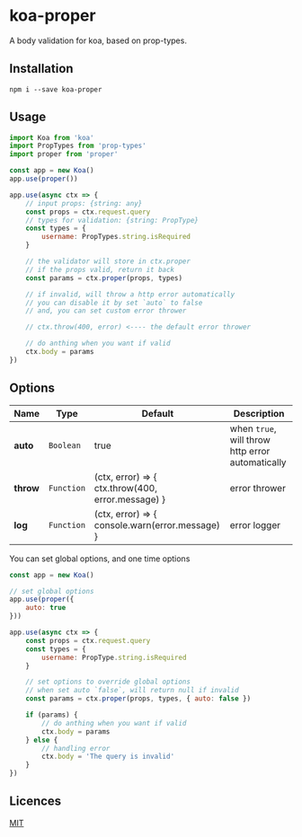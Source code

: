 # koa-proper

A body validation for koa, based on prop-types.

## Installation
```
npm i --save koa-proper
```

## Usage
```javascript
import Koa from 'koa'
import PropTypes from 'prop-types'
import proper from 'proper'

const app = new Koa()
app.use(proper())

app.use(async ctx => {
    // input props: {string: any}
    const props = ctx.request.query
    // types for validation: {string: PropType}
    const types = {
        username: PropTypes.string.isRequired
    }

    // the validator will store in ctx.proper
    // if the props valid, return it back
    const params = ctx.proper(props, types)

    // if invalid, will throw a http error automatically
    // you can disable it by set `auto` to false
    // and, you can set custom error thrower

    // ctx.throw(400, error) <---- the default error thrower

    // do anthing when you want if valid
    ctx.body = params
})

```

## Options

| Name | Type | Default | Description |
|---|---|---|---|
| **auto** | `Boolean` | true | when `true`, will throw http error automatically |
| **throw** | `Function` | (ctx, error) =>  { ctx.throw(400, error.message) } | error thrower |
| **log** | `Function` | (ctx, error) => { console.warn(error.message) } | error logger |

You can set global options, and one time options
```javascript
const app = new Koa()

// set global options
app.use(proper({
    auto: true
}))

app.use(async ctx => {
    const props = ctx.request.query
    const types = {
        username: PropType.string.isRequired
    }

    // set options to override global options
    // when set auto `false`, will return null if invalid
    const params = ctx.proper(props, types, { auto: false })

    if (params) {
        // do anthing when you want if valid
        ctx.body = params
    } else {
        // handling error
        ctx.body = 'The query is invalid'
    }
})
```

## Licences

[MIT](https://github.com/4074/koa-proper/blob/master/LICENSE)